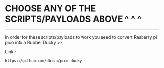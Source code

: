 # CHOOSE ANY OF THE SCRIPTS/PAYLOADS ABOVE ^ ^ ^  
******

In order for these scripts/payloads to work you need to convert Rasberry pi pico into a Rubber Ducky >>

Link :

    https://github.com/dbisu/pico-ducky
